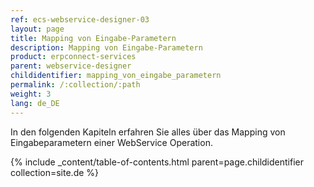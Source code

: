 ```yaml
---
ref: ecs-webservice-designer-03
layout: page
title: Mapping von Eingabe-Parametern
description: Mapping von Eingabe-Parametern
product: erpconnect-services
parent: webservice-designer
childidentifier: mapping_von_eingabe_parametern
permalink: /:collection/:path
weight: 3
lang: de_DE
---
```


In den folgenden Kapiteln erfahren Sie alles über das Mapping von Eingabeparametern einer WebService Operation. 

{% include _content/table-of-contents.html parent=page.childidentifier collection=site.de %}